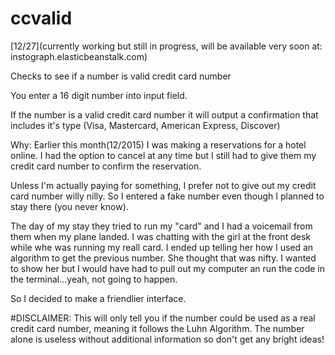 # ccvalid
[12/27](currently working but still in progress, will be available very soon at: instograph.elasticbeanstalk.com)

Checks to see if a number is valid credit card number

You enter a 16 digit number into input field.

If the number is a valid credit card number it will output a confirmation that includes it's type (Visa, Mastercard, American Express, Discover)

Why:
Earlier this month(12/2015) I was making a reservations for a hotel online. I had the option to cancel at any time but I still had to give them my credit card number to confirm the reservation.

Unless I'm actually paying for something, I prefer not to give out my credit card number willy nilly. So I entered a fake number even though I planned to stay there (you never know).

The day of my stay they tried to run my "card" and I had a voicemail from them when my plane landed. I was chatting with the girl at the front desk while whe was running my reall card. I ended up telling her how I used an algorithm to get the previous number. She thought that was nifty. I wanted to show her but I would have had to pull out my computer an run the code in the terminal...yeah, not going to happen.

So I decided to make a friendlier interface.


#DISCLAIMER: This will only tell you if the number could be used as a real credit card number, meaning it follows the Luhn Algorithm. The number alone is useless without additional information so don't get any bright ideas! 
